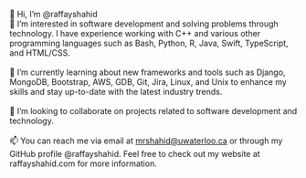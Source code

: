 👋 Hi, I’m @raffayshahid <br />
👀 I’m interested in software development and solving problems through technology. I have experience working with C++ and various other programming languages such as Bash, Python, R, Java, Swift, TypeScript, and HTML/CSS.<br />   
🌱 I’m currently learning about new frameworks and tools such as Django, MongoDB, Bootstrap, AWS, GDB, Git, Jira, Linux, and Unix to enhance my skills and stay up-to-date with the latest industry trends.<br />   
💞️ I’m looking to collaborate on projects related to software development and technology.<br />   
📫 You can reach me via email at mrshahid@uwaterloo.ca or through my GitHub profile @raffayshahid. Feel free to check out my website at raffayshahid.com for more information.<br />   
